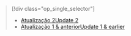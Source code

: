 > [!div class="op_single_selector"]
> * [<span data-ttu-id="66c03-101">Atualização 2</span><span class="sxs-lookup"><span data-stu-id="66c03-101">Update 2</span></span>](../articles/storsimple/storsimple-clone-volume-u2.md)
> * [<span data-ttu-id="66c03-102">Atualização 1 & anterior</span><span class="sxs-lookup"><span data-stu-id="66c03-102">Update 1 & earlier</span></span>](../articles/storsimple/storsimple-clone-volume.md)
> 
> 

